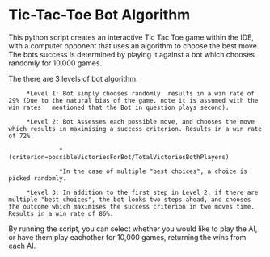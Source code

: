 # Tic-Tac-Toe Bot Algorithm

This python script creates an interactive Tic Tac Toe game within the IDE, with a computer opponent that uses an algorithm to choose the best move. The bots success is determined by playing it against a bot which chooses randomly for 10,000 games.

The there are 3 levels of bot algorithm:

         *Level 1: Bot simply chooses randomly. results in a win rate of 29% (Due to the natural bias of the game, note it is assumed with the win rates   mentioned that the Bot in question plays second).
         
         *Level 2: Bot Assesses each possible move, and chooses the move which results in maximising a success criterion. Results in a win rate of 72%.
         
                  *(criterion=possibleVictoriesForBot/TotalVictoriesBothPlayers)
                  
                  *In the case of multiple "best choices", a choice is picked randomly.
                  
         *Level 3: In addition to the first step in Level 2, if there are multiple "best choices", the bot looks two steps ahead, and chooses the outcome which maximises the success criterion in two moves time. Results in a win rate of 86%.



By running the script, you can select whether you would like to play the AI, or have them play eachother for 10,000 games, returning the wins from each AI.
